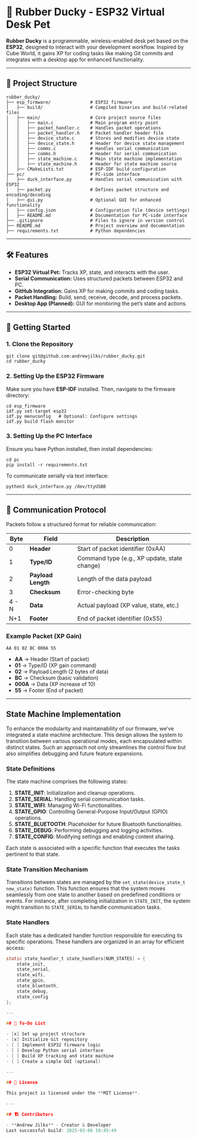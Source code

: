 # 🦆 Rubber Ducky - ESP32 Virtual Desk Pet

**Rubber Ducky** is a programmable, wireless-enabled desk pet based on the **ESP32**, designed to interact with your development workflow. Inspired by Cube World, it gains XP for coding tasks like making Git commits and integrates with a desktop app for enhanced functionality.

---

## 📁 Project Structure

    rubber_ducky/
    ├── esp_firmware/               # ESP32 firmware
    │   ├── build/                  # Compiled binaries and build-related files
    │   ├── main/                   # Core project source files
    │   │   ├── main.c              # Main program entry point
    │   │   ├── packet_handler.c    # Handles packet operations
    │   │   ├── packet_handler.h    # Packet handler header file
    │   │   ├── device_state.c      # Stores and modifies device state
    │   │   ├── device_state.h      # Header for device state management
    │   │   ├── comms.c             # Handles serial communication
    │   │   ├── comms.h             # Header for serial communication
    │   │   ├── state_machine.c     # Main state machine implementation
    │   │   ├── state_machine.h     # Header for state machine source
    │   ├── CMakeLists.txt          # ESP-IDF build configuration
    ├── pc/                         # PC-side interface
    │   ├── duck_interface.py       # Handles serial communication with ESP32
    │   ├── packet.py               # Defines packet structure and encoding/decoding
    │   ├── gui.py                  # Optional GUI for enhanced functionality
    │   ├── config.json             # Configuration file (device settings)
    │   ├── README.md               # Documentation for PC-side interface
    ├── .gitignore                  # Files to ignore in version control
    ├── README.md                   # Project overview and documentation
    ├── requirements.txt            # Python dependencies

---

## 🛠 Features

- **ESP32 Virtual Pet:** Tracks XP, state, and interacts with the user.
- **Serial Communication:** Uses structured packets between ESP32 and PC.
- **GitHub Integration:** Gains XP for making commits and coding tasks.
- **Packet Handling:** Build, send, receive, decode, and process packets.
- **Desktop App (Planned):** GUI for monitoring the pet’s state and actions.

---

## 🚀 Getting Started

### **1. Clone the Repository**

    git clone git@github.com:andrewjilks/rubber_ducky.git
    cd rubber_ducky

### **2. Setting Up the ESP32 Firmware**

Make sure you have **ESP-IDF** installed. Then, navigate to the firmware directory:

    cd esp_firmware
    idf.py set-target esp32
    idf.py menuconfig   # Optional: Configure settings
    idf.py build flash monitor

### **3. Setting Up the PC Interface**

Ensure you have Python installed, then install dependencies:

    cd pc
    pip install -r requirements.txt

To communicate serially via text interface:

    python3 duck_interface.py /dev/ttyUSB0

---

## 📡 Communication Protocol

Packets follow a structured format for reliable communication:

| Byte    | Field         | Description                               |
|---------|--------------|-------------------------------------------|
| 0       | **Header**    | Start of packet identifier (0xAA)         |
| 1       | **Type/ID**   | Command type (e.g., XP update, state change) |
| 2       | **Payload Length** | Length of the data payload            |
| 3       | **Checksum**  | Error-checking byte                        |
| 4 - N   | **Data**      | Actual payload (XP value, state, etc.)    |
| N+1     | **Footer**    | End of packet identifier (0x55)          |

### **Example Packet (XP Gain)**

    AA 01 02 BC 000A 55

- **AA** → Header (Start of packet)  
- **01** → Type/ID (XP gain command)  
- **02** → Payload Length (2 bytes of data)  
- **BC** → Checksum (basic validation)  
- **000A** → Data (XP increase of 10)  
- **55** → Footer (End of packet)  

---

## State Machine Implementation

To enhance the modularity and maintainability of our firmware, we've integrated a state machine architecture. This design allows the system to transition between various operational modes, each encapsulated within distinct states. Such an approach not only streamlines the control flow but also simplifies debugging and future feature expansions.

### State Definitions

The state machine comprises the following states:

1. **STATE_INIT**: Initialization and cleanup operations.
2. **STATE_SERIAL**: Handling serial communication tasks.
3. **STATE_WIFI**: Managing Wi-Fi functionalities.
4. **STATE_GPIO**: Controlling General-Purpose Input/Output (GPIO) operations.
5. **STATE_BLUETOOTH**: Placeholder for future Bluetooth functionalities.
6. **STATE_DEBUG**: Performing debugging and logging activities.
7. **STATE_CONFIG**: Modifying settings and enabling content sharing.

Each state is associated with a specific function that executes the tasks pertinent to that state.

### State Transition Mechanism

Transitions between states are managed by the `set_state(device_state_t new_state)` function. This function ensures that the system moves seamlessly from one state to another based on predefined conditions or events. For instance, after completing initialization in `STATE_INIT`, the system might transition to `STATE_SERIAL` to handle communication tasks.

### State Handlers

Each state has a dedicated handler function responsible for executing its specific operations. These handlers are organized in an array for efficient access:

```c
static state_handler_t state_handlers[NUM_STATES] = {
    state_init,
    state_serial,
    state_wifi,
    state_gpio,
    state_bluetooth,
    state_debug,
    state_config
};

---

## 📌 To-Do List

- [x] Set up project structure
- [x] Initialize Git repository
- [ ] Implement ESP32 firmware logic
- [ ] Develop Python serial interface
- [ ] Build XP tracking and state machine
- [ ] Create a simple GUI (optional)

---

## 📜 License

This project is licensed under the **MIT License**.

---

## 🏗 Contributors

- **Andrew Jilks** - Creator & Developer
Last successful build: 2025-03-06 19:45:49
